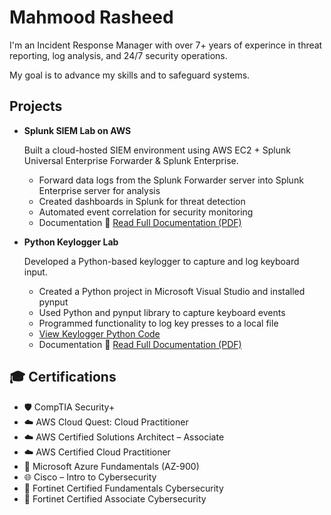 # Mahmood Rasheed

I'm an Incident Response Manager with over 7+ years of experince in threat reporting, log analysis, and 24/7 security operations.

My goal is to advance my skills and to safeguard systems.

## Projects
- **Splunk SIEM Lab on AWS**  

  Built a cloud-hosted SIEM environment using AWS EC2 + Splunk Universal Enterprise Forwarder & Splunk Enterprise.  
  - Forward data logs from the Splunk Forwarder server into Splunk Enterprise server for analysis  
  - Created dashboards in Splunk for threat detection  
  - Automated event correlation for security monitoring
  - Documentation  📄 [Read Full Documentation (PDF)](AWSSplunkSIEMLab.pdf)
- **Python Keylogger Lab**

   Developed a Python-based keylogger to capture and log keyboard input.
  - Created a Python project in Microsoft Visual Studio and installed pynput
  - Used Python and pynput library to capture keyboard events
  - Programmed functionality to log key presses to a local file
  - [View Keylogger Python Code](doc/Keylogger.py)
  - Documentation 📄 [Read Full Documentation (PDF)](doc/KeyloggerLab.pdf)
## 🎓 Certifications  
- 🛡️ CompTIA Security+  
- ☁️ AWS Cloud Quest: Cloud Practitioner  
- ☁️ AWS Certified Solutions Architect – Associate  
- ☁️ AWS Certified Cloud Practitioner  
- 🔐 Microsoft Azure Fundamentals (AZ-900)  
- 🌐 Cisco – Intro to Cybersecurity  
- 🏰 Fortinet Certified Fundamentals Cybersecurity  
- 🏰 Fortinet Certified Associate Cybersecurity  
